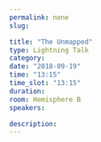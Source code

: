 ```yaml
---
permalink: none
slug:

title: "The Unmapped"
type: Lightning Talk
category:
date: "2018-09-19"
time: "13:15"
time_slot: "13:15"
duration:
room: Hemisphere B
speakers:

description:
---
```

